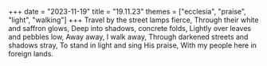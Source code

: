 +++
date = "2023-11-19"
title = "19.11.23"
themes = ["ecclesia", "praise", "light", "walking"]
+++
Travel by the street lamps fierce,
Through their white and saffron glows,
Deep into shadows, concrete folds,
Lightly over leaves and pebbles low,
Away away, I walk away,
Through darkened streets and shadows stray,
To stand in light and sing His praise,
With my people here in foreign lands.
